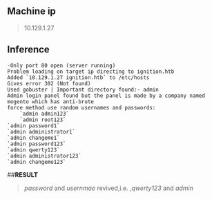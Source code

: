 ## **Machine ip** 
> 10.129.1.27
## **Inference**
	-Only port 80 open (server running)
	Problem loading on target ip directing to ignition.htb
	Added `10.129.1.27 ignition.htb` to /etc/hosts
	Gives error 302 (Not found)
	Used gobuster | Important directory found:- admin
	Admin login panel found but the panel is made by a company named mogento which has anti-brute 
	force method use random usernames and passwords:
		`admin admin123`
		`admin root123`
	`admin password1`
	`admin administrator1`
	`admin changeme1`
	`admin password123`
	`admin qwerty123`
	`admin administrator123`
	`admin changeme123`
##**RESULT** 
> *password* and *usernmae* revived,i.e. ,*qwerty123* and *admin*
